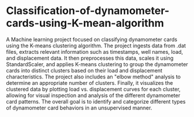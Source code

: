 # Classification-of-dynamometer-cards-using-K-mean-algorithm
A Machine learning project focused on classifying dynamometer cards using the K-means clustering algorithm. The project ingests data from .dat files, extracts relevant information such as timestamps, well names, load, and displacement data. It then preprocesses this data, scales it using StandardScaler, and applies K-means clustering to group the dynamometer cards into distinct clusters based on their load and displacement characteristics. The project also includes an "elbow method" analysis to determine an appropriate number of clusters. Finally, it visualizes the clustered data by plotting load vs. displacement curves for each cluster, allowing for visual inspection and analysis of the different dynamometer card patterns. The overall goal is to identify and categorize different types of dynamometer card behaviors in an unsupervised manner.
